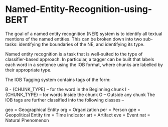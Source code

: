 # Named-Entity-Recognition-using-BERT
The goal of a named entity recognition (NER) system is to identify all textual mentions of the named entities. This can be broken down into two sub-tasks: identifying the boundaries of the NE, and identifying its type.

Named entity recognition is a task that is well-suited to the type of classifier-based approach. In particular, a tagger can be built that labels each word in a sentence using the IOB format, where chunks are labelled by their appropriate type.

The IOB Tagging system contains tags of the form:

B - {CHUNK_TYPE} – for the word in the Beginning chunk I - {CHUNK_TYPE} – for words Inside the chunk O – Outside any chunk The IOB tags are further classified into the following classes –

geo = Geographical Entity org = Organization per = Person gpe = Geopolitical Entity tim = Time indicator art = Artifact eve = Event nat = Natural Phenomenon
